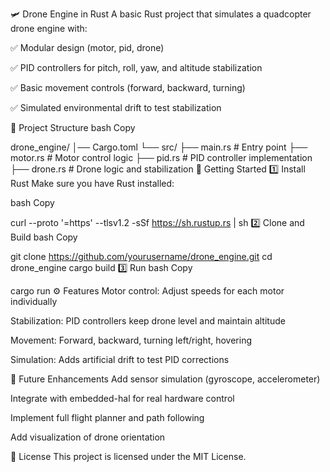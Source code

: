 🛩️ Drone Engine in Rust
A basic Rust project that simulates a quadcopter drone engine with:

✅ Modular design (motor, pid, drone)

✅ PID controllers for pitch, roll, yaw, and altitude stabilization

✅ Basic movement controls (forward, backward, turning)

✅ Simulated environmental drift to test stabilization

📂 Project Structure
bash
Copy

drone_engine/
│── Cargo.toml
└── src/
    ├── main.rs       # Entry point
    ├── motor.rs      # Motor control logic
    ├── pid.rs        # PID controller implementation
    ├── drone.rs      # Drone logic and stabilization
🚀 Getting Started
1️⃣ Install Rust
Make sure you have Rust installed:

bash
Copy

curl --proto '=https' --tlsv1.2 -sSf https://sh.rustup.rs | sh
2️⃣ Clone and Build
bash
Copy

git clone https://github.com/yourusername/drone_engine.git
cd drone_engine
cargo build
3️⃣ Run
bash
Copy

cargo run
⚙️ Features
Motor control: Adjust speeds for each motor individually

Stabilization: PID controllers keep drone level and maintain altitude

Movement: Forward, backward, turning left/right, hovering

Simulation: Adds artificial drift to test PID corrections

🔮 Future Enhancements
 Add sensor simulation (gyroscope, accelerometer)

 Integrate with embedded-hal for real hardware control

 Implement full flight planner and path following

 Add visualization of drone orientation

📜 License
This project is licensed under the MIT License.